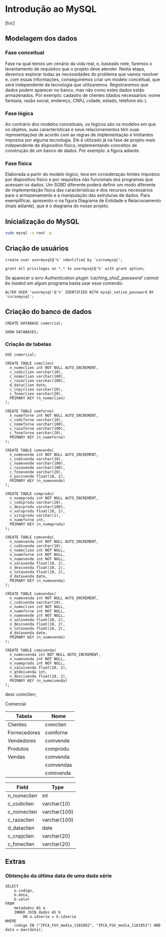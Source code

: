 # Introdução ao MySQL

[toc]

## Modelagem dos dados

### Fase conceitual

Fase na qual temos um cenário da vida real, e, baseado nele, faremos o levantamento de requisitos que o projeto deve atender. Nesta etapa, devemos explorar todas as necessidades do problema que vamos resolver e, com essas informações, conseguiremos criar um modelo conceitual, que será independente da tecnologia que utilizaremos. Registraremos que dados podem aparecer no banco, mas não como estes dados estão armazenados. Por exemplo: cadastro de clientes (dados necessários: nome fantasia, razão social, endereço, CNPJ, cidade, estado, telefone etc.).

### Fase lógica

Ao contrário dos modelos conceituais, os lógicos são os modelos em que os objetos, suas características e seus relacionamentos têm suas representações de acordo com as regras de implementação e limitantes impostos por alguma tecnologia. Ele é utilizado já na fase de projeto mais independente de dispositivo físico, implementando conceitos de construção de um banco de dados. Por exemplo: a figura adiante.

### Fase física

Elaborada a partir do modelo lógico, leva em consideração limites impostos por dispositivo físico e por requisitos não funcionais dos programas que acessam os dados. Um SGBD diferente poderá definir um modo diferente de implementação física das características e dos recursos necessários para o armazenamento e a manipulação das estruturas de dados. Para exemplificar, apresento-o na figura Diagrama de Entidade e Relacionamento (mais adiante), que é o diagrama do nosso projeto.

## Inicialização do MySQL

```bash
sudo mysql -u root -p
```

## Criação de usuários

```mysql
create user usermysql@'%' identified by 'cursomysql';
```

```mysql
grant all privileges on *.* to usermysql@'%' with grant option;
```

Se aparecer o erro *Authentication plugin 'caching_sha2_password' cannot be loaded* em algum programa basta usar esse comendo:

```mysql
ALTER USER 'usermysql'@'%' IDENTIFIED WITH mysql_native_password BY 'cursomysql';
```

## Criação do banco de dados


```mysql
CREATE DATABASE comercial;
```

```mysql
SHOW DATABASES;
```

### Criação de tabelas

```mysql
USE comercial;
```

```mysql
CREATE TABLE comclien(
  n_numeclien int NOT NULL AUTO_INCREMENT,
  c_codiclien varchar(10),
  c_nomeclien varchar(100),
  c_razaclien varchar(100),
  d_dataclien date,
  c_cnpjclien varchar(20),
  c_foneclien varchar(20),
  PRIMARY KEY (n_numeclien)
);

CREATE TABLE comforne(
  n_numeforne int NOT NULL AUTO_INCREMENT, 
  c_codiforne varchar(10), 
  c_nomeforne varchar(100), 
  c_razaforne varchar(100), 
  c_foneforne varchar(20), 
  PRIMARY KEY (n_numeforne)
);

CREATE TABLE comvende(
  n_numevende int NOT NULL AUTO_INCREMENT, 
  c_codivende varchar(10), 
  c_nomevende varchar(100), 
  c_razavende varchar(100), 
  c_fonevende varchar(20), 
  n_porcvende float(10, 2), 
  PRIMARY KEY (n_numevende)
);

CREATE TABLE comprodu(
  n_numeprodu int NOT NULL AUTO_INCREMENT, 
  c_codiprodu varchar(20), 
  c_descprodu varchar(100), 
  n_valoprodu float(10, 2), 
  c_situprodu varchar(1), 
  n_numeforne int, 
  PRIMARY KEY (n_numeprodu)
);

CREATE TABLE comvenda(
  n_numevenda int NOT NULL AUTO_INCREMENT, 
  c_codivenda varchar(10), 
  n_numeclien int NOT NULL, 
  n_numeforne int NOT NULL, 
  n_numevende int NOT NULL, 
  n_valovenda float(10, 2), 
  n_descvenda float(10, 2), 
  n_totavenda float(10, 2), 
  d_datavenda date, 
  PRIMARY KEY (n_numevenda)
);

CREATE TABLE comvendas(
  n_numevenda int NOT NULL AUTO_INCREMENT, 
  c_codivenda varchar(10), 
  n_numeclien int NOT NULL, 
  n_numeforne int NOT NULL, 
  n_numevende int NOT NULL, 
  n_valovenda float(10, 2), 
  n_descvenda float(10, 2), 
  n_totavenda float(10, 2), 
  d_datavenda date, 
  PRIMARY KEY (n_numevenda)
);

CREATE TABLE comivenda(
  n_numeivenda int NOT NULL AUTO_INCREMENT, 
  n_numevenda int NOT NULL, 
  n_numeprodu int NOT NULL, 
  n_valoivenda float(10, 2), 
  n_qtdeivenda int, 
  n_descivenda float(10, 2), 
  PRIMARY KEY (n_numeivenda)
);

```


desc comclien;

Comercial

| Tabela       | Nome      |
|--------------|-----------|
| Clientes     | comclien  |
| Fornecedores | comforne  |
| Vendedores   | comvende  |
| Produtos     | comprodu  |
| Vendas       | comvenda  |
|              | comvendas |
|              | comivenda |

| Field       | Type         |
|-------------|--------------|
| n_numeclien | int          |
| c_codiclien | varchar(10)  |
| c_nomeclien | varchar(100) |
| c_razaclien | varchar(100) |
| d_dataclien | date         |
| c_cnpjclien | varchar(20)  |
| c_foneclien | varchar(20)  |

## Extras

### Obtenção da última data de uma dada série

```mysql
SELECT
    a.codigo,
    b.data,
    b.valor
FROM
    metadados AS a
    INNER JOIN dados AS b
        ON a.idserie = b.idserie
WHERE
    codigo IN ("IPCA_FGV_media_1101002", "IPCA_FGV_media_1101053") AND data = max(data);
```
